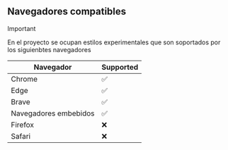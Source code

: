 ## Navegadores compatibles

> [!IMPORTANT]
> En el proyecto se ocupan estilos experimentales que son soportados por los siguienbtes navegadores

| Navegador             | Supported          |
| --------------------- | ------------------ |
| Chrome                | :white_check_mark: |
| Edge                  | :white_check_mark: |
| Brave                 | :white_check_mark: |
| Navegadores embebidos | :white_check_mark: |
| Firefox               | :x:                |
| Safari                | :x:                |

